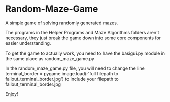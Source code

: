 # Random-Maze-Game
A simple game of solving randomly generated mazes.

The programs in the Helper Programs and Maze Algorithms folders aren't necessary, they just break the game down into some core components for easier understanding.

To get the game to actually work, you need to have the basigui.py module in the same place as random_maze_game.py

In the random_maze_game.py file, you will need to change the line terminal_border = pygame.image.load(r'full filepath to fallout_terminal_border.jpg') to include your filepath to fallout_terminal_border.jpg

Enjoy!
